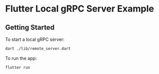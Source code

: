 # Flutter Local gRPC Server Example

## Getting Started

To start a local gRPC server:

```bash
dart ./lib/remote_server.dart
```

To run the app:

```bash
flutter run
```